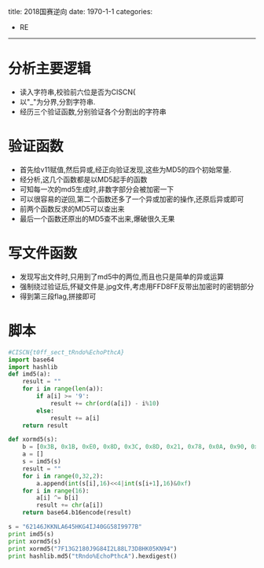 title: 2018国赛逆向
date: 1970-1-1
categories:
- RE
---

# 分析主要逻辑 #

- 读入字符串,校验前六位是否为CISCN{
- 以"_"为分界,分割字符串.
- 经历三个验证函数,分别验证各个分割出的字符串

# 验证函数 #

- 首先给v11赋值,然后异或,经正向验证发现,这些为MD5的四个初始常量.
- 经分析,这几个函数都是以MD5起手的函数
- 可知每一次的md5生成时,非数字部分会被加密一下
- 可以很容易的逆回,第二个函数还多了一个异或加密的操作,还原后异或即可
- 前两个函数反求的MD5可以查出来
- 最后一个函数还原出的MD5查不出来,爆破很久无果

# 写文件函数 #

- 发现写出文件时,只用到了md5中的两位,而且也只是简单的异或运算
- 强制绕过验证后,怀疑文件是.jpg文件,考虑用FFD8FF反带出加密时的密钥部分
- 得到第三段flag,拼接即可

# 脚本 #
``` python 
#CISCN{t0ff_sect_tRndo%EchoPthcA}
import base64
import hashlib
def imd5(a):
    result = ""
    for i in range(len(a)):
        if a[i] >= '9':
            result += chr(ord(a[i]) - i%10)
        else:
            result += a[i]
    return result

def xormd5(s):
    b = [0x3B, 0x1B, 0xE0, 0x8D, 0x3C, 0x8D, 0x21, 0x78, 0x0A, 0x90, 0x46, 0xA0, 0x8C, 0xB5, 0x1F, 0x13]
    a = []
    s = imd5(s)
    result = ""
    for i in range(0,32,2):
        a.append(int(s[i],16)<<4|int(s[i+1],16)&0xf)
    for i in range(16):
        a[i] ^= b[i]
        result += chr(a[i])
    return base64.b16encode(result)

s = "62146JKKNLA645HKG4IJ40GG58I9977B"
print imd5(s)
print xormd5(s)
print xormd5("7F13G2180J9G84I2L88L73D8HK05KN94")
print hashlib.md5("tRndo%EchoPthcA").hexdigest()
```